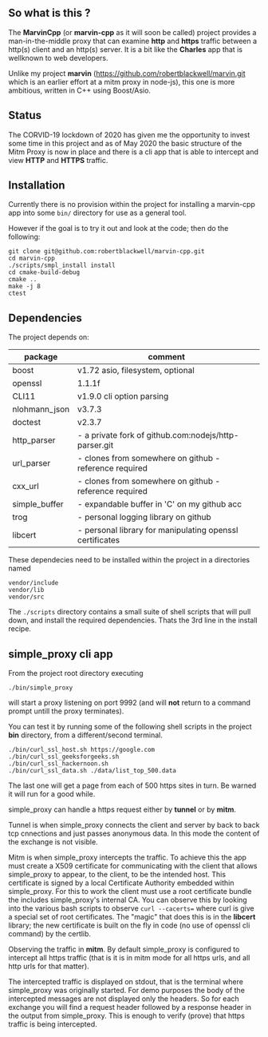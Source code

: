 ## So what is this ?
The __MarvinCpp__ (or __marvin-cpp__ as it will soon be called) project provides a man-in-the-middle proxy that can examine __http__ and __https__ traffic between a http(s) client and an http(s) server. It is a bit like the __Charles__  app that is wellknown to web developers.

Unlike my project __marvin__ (https://github.com/robertblackwell/marvin.git  which is an earlier effort at a mitm proxy in node-js), this one is more ambitious, written in C++ using Boost/Asio.

## Status

The CORVID-19 lockdown of 2020 has given me the opportunity to invest some time in this project and as of May 2020 the basic structure of the Mitm Proxy is now in place and there is a cli app that is able to intercept and view __HTTP__ and __HTTPS__ traffic. 

## Installation

Currently there is no provision within the project for installing a marvin-cpp app into some `bin/` directory for use as a general tool.

However if the goal is to try it out and look at the code; then do the following:

```
git clone git@github.com:robertblackwell/marvin-cpp.git
cd marvin-cpp
./scripts/smpl_install install
cd cmake-build-debug
cmake ..
make -j 8
ctest
```

## Dependencies
The project depends on:

| package | comment |
|--------------|--------------------|
| boost | v1.72 asio, filesystem, optional |
| openssl | 1.1.1f |
| CLI11 | v1.9.0 cli option parsing|
| nlohmann_json | v3.7.3 |
| doctest | v2.3.7 |
| http_parser | - a private fork of github.com:nodejs/http-parser.git|
|url_parser |- clones from somewhere on github - reference required|
|cxx_url |- clones from somewhere on github - reference required|
|simple_buffer |- expandable buffer in 'C' on my github acc|
|trog |- personal logging library on github|
|libcert |- personal library for manipulating openssl certificates|

These dependecies need to be installed within the project in a directories named

```
vendor/include
vendor/lib
vendor/src
```
The `./scripts` directory contains a small suite of shell scripts that will pull down, and install the required dependencies. Thats the 3rd line in the install recipe.

## simple_proxy cli app

From the project root directory executing
```
./bin/simple_proxy
```
will start a proxy listening on port 9992 (and will __not__ return to a command prompt untill the proxy terminates).

You can test it by running some of the following shell scripts in the project __bin__ directory, from a different/second terminal.

```
./bin/curl_ssl_host.sh https://google.com
./bin/curl_ssl_geeksforgeeks.sh
./bin/curl_ssl_hackernoon.sh
./bin/curl_ssl_data.sh ./data/list_top_500.data
```
The last one will get a page from each of 500 https sites in turn. Be warned it will run for a good while.

simple_proxy can handle a https request either by __tunnel__ or by __mitm__.

Tunnel is when simple_proxy connects the client and server by back to back tcp cnnections and just passes anonymous data. In this mode the content of the exchange is not visible.

Mitm is when simple_proxy intercepts the traffic. To achieve this the app must create a X509 certificate for communicating with the client that allows simple_proxy to appear, to the client, to be the intended host. This certificate is signed by a local Certificate Authority embedded within simple_proxy. For this to work the client must use a root certificate bundle the includes simple_proxy's internal CA. You can observe this by looking into the various bash scripts to observe `curl --cacerts=` where curl is give a special set of root certificates. The "magic" that does this is in the __libcert__ library; the new certificate is built on the fly in code (no use of openssl cli command) by the certlib. 

Observing the traffic in __mitm__. By default simple_proxy is configured to intercept all https traffic (that is it is in mitm mode for all https urls,
and all http urls for that matter). 

The intercepted traffic is displayed on stdout, that is the terminal where simple_proxy was originally started. For demo purposes the body of the intercepted messages are not displayed only the headers. So for each exchange you will find a request header followed by a response header in the output from simple_proxy. This is enough to verify (prove) that https traffic is being intercepted.





